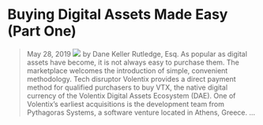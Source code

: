 # Buying Digital Assets Made Easy (Part One)
> May 28, 2019
![](https://miro.medium.com/max/1000/1*HMtUDmFflO6b3CdsbAWT8Q.jpeg)
by Dane Keller Rutledge, Esq.
As popular as digital assets have become, it is not always easy to purchase them. The marketplace welcomes the introduction of simple, convenient methodology. Tech disruptor Volentix provides a direct payment method for qualified purchasers to buy VTX, the native digital currency of the Volentix Digital Assets Ecosystem (DAE).
One of Volentix’s earliest acquisitions is the development team from Pythagoras Systems, a software venture located in Athens, Greece. …

